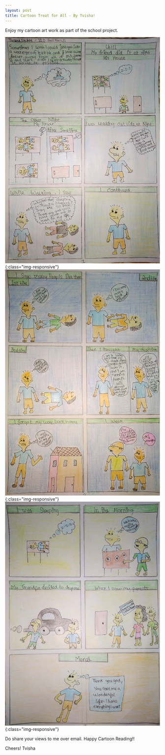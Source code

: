 ```yaml
---
layout: post
title: Cartoon Treat for All - By Tvisha!
---
```


Enjoy my cartoon art work as part of the school project.

![Cartoon and art work by Tvisha (Page1).](/images/CartoonByTvishaShah_1.jpg){:class="img-responsive"}
![Cartoon and art work by Tvisha (Page2).](/images/CartoonByTvishaShah_2.jpg){:class="img-responsive"}
![Cartoon and art work by Tvisha (Page3).](/images/CartoonByTvishaShah_3.jpg){:class="img-responsive"}

Do share your views to me over email. Happy Cartoon Reading!!

Cheers!
Tvisha
